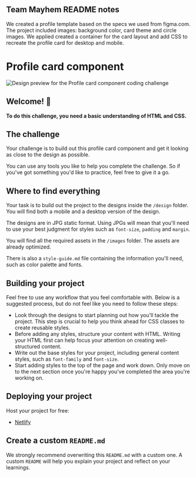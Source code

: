 ## Team Mayhem README notes

We created a profile template based on the specs we used from figma.com.  The project included images: background color, card theme and circle images.  We applied created a container for the card layout and add CSS to recreate the profile card for desktop and mobile.

# Profile card component

![Design preview for the Profile card component coding challenge](./design/desktop-preview.jpg)

## Welcome! 👋

**To do this challenge, you need a basic understanding of HTML and CSS.**

## The challenge

Your challenge is to build out this profile card component and get it looking as close to the design as possible.

You can use any tools you like to help you complete the challenge. So if you've got something you'd like to practice, feel free to give it a go.

## Where to find everything

Your task is to build out the project to the designs inside the `/design` folder. You will find both a mobile and a desktop version of the design. 

The designs are in JPG static format. Using JPGs will mean that you'll need to use your best judgment for styles such as `font-size`, `padding` and `margin`. 

You will find all the required assets in the `/images` folder. The assets are already optimized.

There is also a `style-guide.md` file containing the information you'll need, such as color palette and fonts.

## Building your project

Feel free to use any workflow that you feel comfortable with. Below is a suggested process, but do not feel like you need to follow these steps:

- Look through the designs to start planning out how you'll tackle the project. This step is crucial to help you think ahead for CSS classes to create reusable styles.
- Before adding any styles, structure your content with HTML. Writing your HTML first can help focus your attention on creating well-structured content.
- Write out the base styles for your project, including general content styles, such as `font-family` and `font-size`.
- Start adding styles to the top of the page and work down. Only move on to the next section once you're happy you've completed the area you're working on.

## Deploying your project

Host your project for free:

- [Netlify](https://www.netlify.com/)

## Create a custom `README.md`

We strongly recommend overwriting this `README.md` with a custom one. A custom `README` will help you explain your project and reflect on your learnings. 

